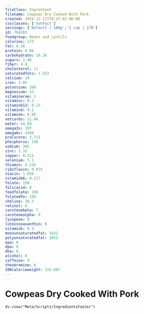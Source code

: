 ```yaml
---
fileClass: Ingredient
filename: Cowpeas Dry Cooked With Pork
created: 2024-12-21T19:27:02-06:00
cssclasses: ['nutFact']
servings: ['Default | 100g','1 cup | 179']
id: 784283
foodgroup: Beans and Lentils
calories: 173
fat: 8.26
protein: 8.86
carbohydrate: 16.36
sugars: 2.48
fiber: 4.9
cholesterol: 11
saturatedfats: 1.552
calcium: 19
iron: 2.05
potassium: 268
magnesium: 43
vitaminarae: 1
vitaminc: 0.3
vitaminb12: 0.13
vitamind: 0.1
vitamine: 0.95
netcarbs: 11.46
water: 64.69
omega3s: 397
omega6s: 2456
pralscore: 2.711
phosphorus: 146
sodium: 365
zinc: 1.33
copper: 0.212
selenium: 5.1
thiamin: 0.216
riboflavin: 0.075
niacin: 1.056
vitaminb6: 0.117
folate: 156
folicacid: 0
foodfolate: 156
folatedfe: 156
choline: 38.5
retinol: 0
carotenebeta: 7
carotenealpha: 0
lycopene: 0
luteinzeaxanthin: 0
vitamink: 8.3
monounsaturatedfat: 3432
polyunsaturatedfat: 2852
epa: 0
dpa: 0
dha: 0
alcohol: 0
caffeine: 0
theobromine: 0
200calorieweight: 115.607
---
```


# Cowpeas Dry Cooked With Pork

```dataviewjs
dv.view("Meta/Scripts/IngredientsFooter")
```